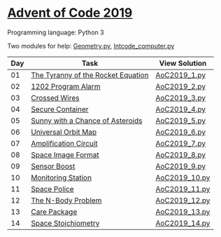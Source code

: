 # [Advent of Code 2019](https://adventofcode.com/2019/about)

Programming language: Python 3

Two modules for help: [Geometry.py](/Geometry.py), [Intcode_computer.py](/Intcode_computer.py)

| Day | Task                                                                      | View Solution                                                             |
| --- | ------------------------------------------------------------------------- | ------------------------------------------------------------------------- |
| 01  | [The Tyranny of the Rocket Equation](https://adventofcode.com/2019/day/1) | [AoC2019_1.py](/Day01/AoC2019_1.py)                                       |
| 02  | [1202 Program Alarm](https://adventofcode.com/2019/day/2)                 | [AoC2019_2.py](/Day02/AoC2019_2.py)                                       |
| 03  | [Crossed Wires](https://adventofcode.com/2019/day/3)                      | [AoC2019_3.py](/Day03/AoC2019_3.py)                                       |
| 04  | [Secure Container](https://adventofcode.com/2019/day/4)                   | [AoC2019_4.py](/Day04/AoC2019_4.py)                                       |
| 05  | [Sunny with a Chance of Asteroids](https://adventofcode.com/2019/day/5)   | [AoC2019_5.py](/Day05/AoC2019_5.py)                                       |
| 06  | [Universal Orbit Map](https://adventofcode.com/2019/day/6)                | [AoC2019_6.py](/Day06/AoC2019_6.py)                                       |
| 07  | [Amplification Circuit](https://adventofcode.com/2019/day/7)              | [AoC2019_7.py](/Day07/AoC2019_7.py)                                       |
| 08  | [Space Image Format](https://adventofcode.com/2019/day/8)                 | [AoC2019_8.py](/Day08/AoC2019_8.py)                                       |
| 09  | [Sensor Boost](https://adventofcode.com/2019/day/9)                       | [AoC2019_9.py](/Day09/AoC2019_9.py)                                       |
| 10  | [Monitoring Station](https://adventofcode.com/2019/day/10)                | [AoC2019_10.py](/Day10/AoC2019_10.py)                                     |
| 11  | [Space Police](https://adventofcode.com/2019/day/11)                      | [AoC2019_11.py](/Day11/AoC2019_11.py)                                     |
| 12  | [The N-Body Problem](https://adventofcode.com/2019/day/12)                | [AoC2019_12.py](/Day12/AoC2019_12.py)                                     |
| 13  | [Care Package](https://adventofcode.com/2019/day/13)                      | [AoC2019_13.py](/Day13/AoC2019_13.py)                                     |
| 14  | [Space Stoichiometry](https://adventofcode.com/2019/day/14)               | [AoC2019_14.py](/Day14/AoC2019_14.py)                                     |